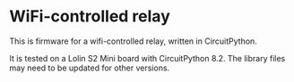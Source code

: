 # WiFi-controlled relay

This is firmware for a wifi-controlled relay, written in CircuitPython.

It is tested on a Lolin S2 Mini board with CircuitPython 8.2. The library 
files may need to be updated for other versions.
